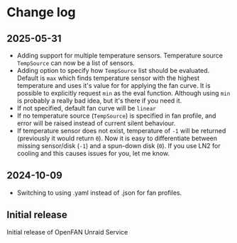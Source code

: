 # Change log

## 2025-05-31

- Adding support for multiple temperature sensors. Temperature source `TempSource` can now be a list of sensors.
- Adding option to specify how `TempSource` list should be evaluated. Default is `max` which finds temperature sensor with the highest temperature and uses it's value for for applying the fan curve. It is possible to explicitly request `min` as the eval function. Although using `min` is probably a really bad idea, but it's there if you need it.
- If not specified, default fan curve will be `linear`
- If no temperature source (`TempSource`) is specified in fan profile, and error will be raised instead of current silent behaviour.
- If temperature sensor does not exist, temperature of `-1` will be returned (previously it would return `0`). Now it is easy to differentiate between missing sensor/disk (`-1`) and a spun-down disk (`0`). If you use LN2 for cooling and this causes issues for you, let me know.


## 2024-10-09

- Switching to using .yaml instead of .json for fan profiles.

## Initial release

Initial release of OpenFAN Unraid Service
